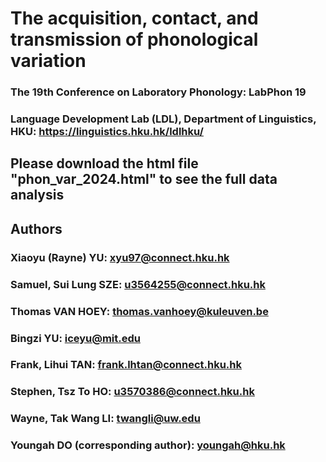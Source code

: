 # The acquisition, contact, and transmission of phonological variation
### The 19th Conference on Laboratory Phonology: LabPhon 19
### Language Development Lab (LDL), Department of Linguistics, HKU: https://linguistics.hku.hk/ldlhku/

## Please download the html file "phon_var_2024.html" to see the full data analysis

## Authors
### Xiaoyu (Rayne) YU: xyu97@connect.hku.hk
### Samuel, Sui Lung SZE: u3564255@connect.hku.hk
### Thomas VAN HOEY: thomas.vanhoey@kuleuven.be
### Bingzi YU: iceyu@mit.edu
### Frank, Lihui TAN: frank.lhtan@connect.hku.hk
### Stephen, Tsz To HO:	u3570386@connect.hku.hk
### Wayne, Tak Wang LI: twangli@uw.edu
### Youngah DO (corresponding author): youngah@hku.hk
